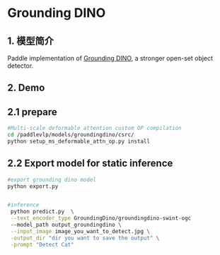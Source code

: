 # Grounding DINO

## 1. 模型简介

Paddle implementation of [Grounding DINO](https://arxiv.org/abs/2303.05499), a stronger open-set object detector.


## 2. Demo

## 2.1 prepare
```bash
#Multi-scale deformable attention custom OP compilation
cd /paddlevlp/models/groundingdino/csrc/
python setup_ms_deformable_attn_op.py install

```
## 2.2 Export model for static inference
```bash
#export grounding dino model
python export.py


#inference
 python predict.py  \
 --text_encoder_type GroundingDino/groundingdino-swint-ogc
 --model_path output_groundingdino \
 --input_image image_you_want_to_detect.jpg \
 -output_dir "dir you want to save the output" \
 -prompt "Detect Cat"

```


